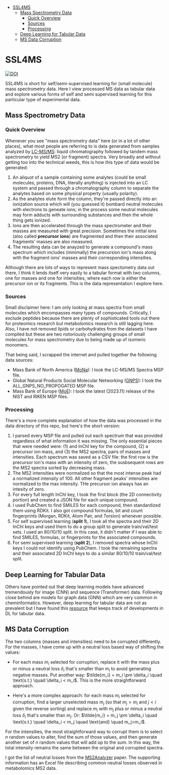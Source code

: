 <!-- @import "[TOC]" {cmd="toc" depthFrom=1 depthTo=6 orderedList=False} -->

<!-- code_chunk_output -->

- [SSL4MS](#ssl4ms)
  - [Mass Spectrometry Data](#mass-spectrometry-data)
    - [Quick Overview](#quick-overview)
    - [Sources](#sources)
    - [Processing](#processing)
  - [Deep Learning for Tabular Data](#deep-learning-for-tabular-data)
  - [MS Data Corruption](#ms-data-corruption)

<!-- /code_chunk_output -->


# SSL4MS
[![DOI](https://zenodo.org/badge/721344082.svg)](https://zenodo.org/doi/10.5281/zenodo.10419946)

SSL4MS is short for self/semi-supervised learning for (small molecule) mass spectrometry data. Here I view processed MS data as tabular data and explore various forms of self and semi supervised learning for this particular type of experimental data.


## Mass Spectrometry Data

### Quick Overview
Whenever you see "mass spectrometry data" here (or in a lot of other places), what most people are referring to is data generated from samples analyzed by [LC-MS/MS](https://en.wikipedia.org/wiki/Liquid_chromatography–mass_spectrometry): liquid chromatography followed by tandem mass spectrometry to yield MS2 (or fragment) spectra. Very broadly and without getting too into the technical weeds, this is how this type of data would be generated:
1. An aliquot of a sample containing some analytes (could be small molecules, proteins, DNA, literally anything) is injected into an LC system and passed through a chromatography column to separate the analytes based on some physical property (usually polarity).
2. As the analytes elute form the column, they're passed directly into an ionization source which will (you guessed it) bombard neutral molecules with electrons to geneate ions; in the process some neutral molecules may form adducts with surrounding substances and then the whole thing gets ionized.
3. Ions are then accelerated through the mass spectrometer and their masses are measured with great precision. Sometimes the intital ions (also called **precursor ions**) are fragmented and then their associated fragments' masses are also measured.
4. The resulting data can be anayzed to generate a compound's mass spectrum which includes (minimally) the precursion ion's mass along with the fragment ions' masses and their corresponding intensities.

Although there are lots of ways to represent mass spectometry data out there, I think it lends itself very easily to a tabular format with two columns, one for masses and one for intensities, where each row is either the precursor ion or its fragments. This is the data representation I explore here.

### Sources
Small disclaimer here: I am only looking at mass spectra from small molecules which encompasses many types of compounds. Critically, I exclude peptides because there are plenty of sophisticated tools out there for proteomics research but metabolomics research is still lagging here. Also, I have not removed lipids or carbohydrates from the datasets I have compiled but these are two notoriously challenging groups of small molecules for mass spectrometry due to being made up of isomeric monomers.

That being said, I scrapped the internet and pulled together the following data sources:
* Mass Bank of North America ([MoNa](https://mona.fiehnlab.ucdavis.edu/downloads)): I took the LC-MS/MS Spectra MSP file.
* Global Natural Products Social Molecular Networking ([GNPS](https://gnps-external.ucsd.edu/gnpslibrary)): I took the ALL_GNPS_NO_PROPOGATED MSP file.
* Mass Bank of Europe ([MoE](https://github.com/MassBank/MassBank-data/releases/)): I took the latest (2023.11) release of the NIST and RIKEN MSP files.

### Processing
There's a more complete explanation of how the data was processed in the data directory of this repo, but here's the short version:
1. I parsed every MSP file and pulled out each spectrum that was provided regardless of what information it was missing. The only essential pieces that were needed were: (1) and InChI key for the compound, (2) a precursor ion mass, and (3) the MS2 spectra, pairs of masses and intensities. Each spectrum was saved as a CSV file: the first row is the precursor ion's mass with an intensity of zero, the susbsequent rows are the MS2 spectra sorted by decreasing mass.
2. The MS2 intensities were normalized so that the most intense peak had a normalized intensity of 100. All other fragment peaks' intensities are normalized to the max intensity. THe precursor ion always has an intesity of zero.
3. For every full length InChI key, I took the first block (the 2D connectivity portion) and created a JSON file for each unique compound. 
4. I used PubChem to find SMILES for each compound, then standardized them using RDKit. I also got compound formulas, bit and count fingerprints (Morgan, RDKit, Atom Pair, and Torsion) whenever possible.
5. For self supervised learning (**split 1**), I took all the spectra and their 2D InChI keys and used them to do a group split to generate train/val/test sets. I used an 80/10/10 split. In this case, it didn't matter if I was able to find SMILES, formulas, or fingerprints for the associated compounds.
6. For semi supervised learning (**split 2**), I removed spectra whose InChI keys I could not identify using PubChem. I took the remaining spectra and their associated 2D InChI keys to do a similar 80/10/10 train/val/test split.

## Deep Learning for Tabular Data
Others have pointed out that deep learning models have advanced tremendously for image (CNN) and sequence (Transformer) data. Following close behind are models for graph data (GNN) which are very common in cheminformatics. However, deep learning for tabular data are not as prevalent but I have found this [resource](https://github.com/wwweiwei/awesome-self-supervised-learning-for-tabular-data) that keeps track of developments in DL for tabular data.



## MS Data Corruption
The two columns (masses and intensities) need to be corrupted differently. For the masses, I have come up with a neutral loss based way of shifting the values:
* For each mass $m_i$ selected for corruption, replace it with the mass plus or minus a neutral loss $\delta_i$ that's smaller than $m_i$ to avoid generating negative masses. Put another way: $\tilde{m_i} = m_i \pm \delta_i \quad \text{s.t.} \quad \delta_i < m_i$. This is the more straightforward approach.

* Here's a more complex approach: for each mass $m_i$ selected for corruption, find a larger unselected mass $m_j$ (so that $m_j > m_i$ and $j<i$ given the reverse sorting) and replace $m_i$ with $m_j$ plus or minus a neutral loss $\delta_i$ that's smaller than $m_j$. Or: $\tilde{m_i} = m_j \pm \delta_i \quad \text{s.t.} \quad \delta_i < m_j \quad \text{and} \quad m_j>m_i$.

For the intensities, the most straightforward way to corrupt them is to select $n$ random values to alter, find the sum of those values, and then generate another set of $n$ random values that will add up to the sum. In this way, the total intensity remains the same between the original and corrupted spectra.

I got the list of neutral losses from the [MS2Analyzer](https://pubs.acs.org/doi/10.1021/ac502818e) paper. The supporting information has an Excel file describing common neutral losses observed in metabolomics MS2 data.